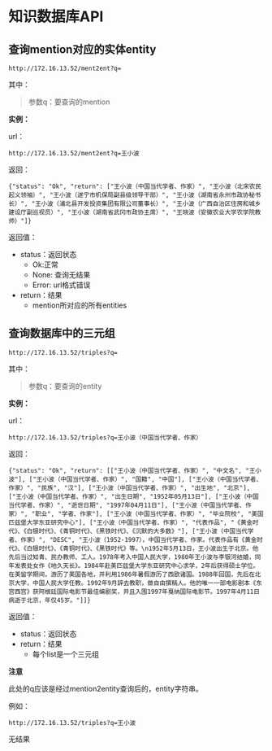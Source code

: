 # 知识数据库API

## 查询mention对应的实体entity

`http://172.16.13.52/ment2ent?q=`

其中：
>参数q：要查询的mention

**实例：**

url：

`http://172.16.13.52/ment2ent?q=王小波`

返回：

```
{"status": "Ok", "return": ["王小波（中国当代学者、作家）", "王小波（北宋农民起义领袖）", "王小波（遂宁市机保局副县级领导干部）", "王小波（湖南省永州市政协秘书长）", "王小波（浦北县开发投资集团有限公司董事长）", "王小波（广西自治区住房和城乡建设厅副巡视员）", "王小波（湖南省武冈市政协主席）", "王晓波（安徽农业大学农学院教师）"]}
```

返回值：
- status：返回状态
	- Ok:正常
	- None: 查询无结果
    - Error: url格式错误
- return：结果
	- mention所对应的所有entities


## 查询数据库中的三元组
`http://172.16.13.52/triples?q=`

其中：
>参数q：要查询的entity

**实例：**

url：

`http://172.16.13.52/triples?q=王小波（中国当代学者、作家）`

返回：

```
{"status": "Ok", "return": [["王小波（中国当代学者、作家）", "中文名", "王小波"], ["王小波（中国当代学者、作家）", "国籍", "中国"], ["王小波（中国当代学者、作家）", "民族", "汉"], ["王小波（中国当代学者、作家）", "出生地", "北京"], ["王小波（中国当代学者、作家）", "出生日期", "1952年05月13日"], ["王小波（中国当代学者、作家）", "逝世日期", "1997年04月11日"], ["王小波（中国当代学者、作家）", "职业", "学者、作家"], ["王小波（中国当代学者、作家）", "毕业院校", "美国匹兹堡大学东亚研究中心"], ["王小波（中国当代学者、作家）", "代表作品", "《黄金时代》、《白银时代》、《青铜时代》、《黑铁时代》、《沉默的大多数》"], ["王小波（中国当代学者、作家）", "DESC", "王小波（1952-1997），中国当代学者、作家。代表作品有《黄金时代》、《白银时代》、《青铜时代》、《黑铁时代》等。\n1952年5月13日，王小波出生于北京。他先后当过知青、民办教师、工人。1978年考入中国人民大学，1980年王小波与李银河结婚，同年发表处女作《地久天长》。1984年赴美匹兹堡大学东亚研究中心求学，2年后获得硕士学位。在美留学期间，游历了美国各地，并利用1986年暑假游历了西欧诸国。1988年回国，先后在北京大学，中国人民大学任教。1992年9月辞去教职，做自由撰稿人。他的唯一一部电影剧本《东宫西宫》获阿根廷国际电影节最佳编剧奖，并且入围1997年戛纳国际电影节。1997年4月11日病逝于北京，年仅45岁。"]]}
```

返回值：
- status：返回状态
- return：结果
   - 每个list是一个三元组

**注意**

此处的q应该是经过mention2entity查询后的，entity字符串。

例如：

`http://172.16.13.52/triples?q=王小波`

无结果